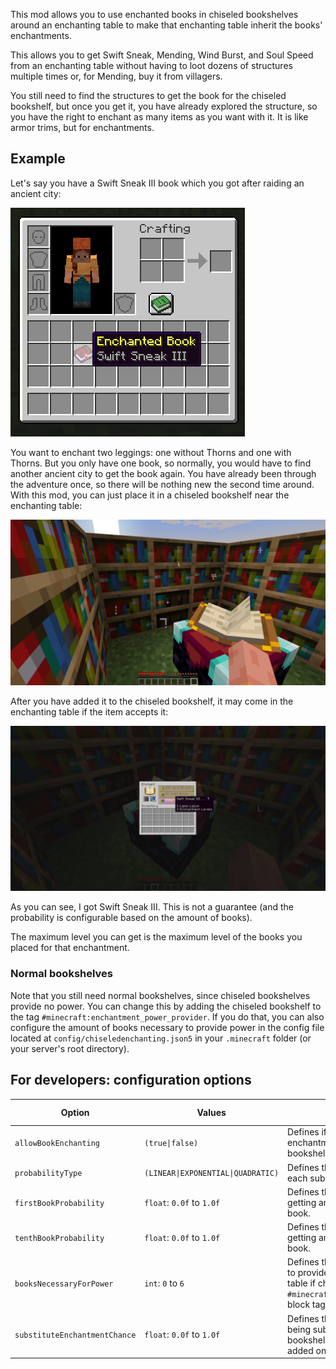 This mod allows you to use enchanted books in chiseled bookshelves around an enchanting table to make that enchanting table inherit the books' enchantments.

This allows you to get Swift Sneak, Mending, Wind Burst, and Soul Speed from an enchanting table without having to loot dozens of structures multiple times or, for Mending, buy it from villagers.

You still need to find the structures to get the book for the chiseled bookshelf, but once you get it, you have already explored the structure, so you have the right to enchant as many items as you want with it. It is like armor trims, but for enchantments.

## Example
Let's say you have a Swift Sneak III book which you got after raiding an ancient city:

![A Swift Sneak III book](enchanted_book.png)

You want to enchant two leggings: one without Thorns and one with Thorns. But you only have one book, so normally, you would have to find another ancient city to get the book again. You have already been through the adventure once, so there will be nothing new the second time around. With this mod, you can just place it in a chiseled bookshelf near the enchanting table:

![The Swift Sneak III book in a chiseled bookshelf near an enchanting table](book_in_chiseled_bookshelf.png)

After you have added it to the chiseled bookshelf, it may come in the enchanting table if the item accepts it:

![The Swift Sneak enchantment on level 30](enchanting_table.png)

As you can see, I got Swift Sneak III. This is not a guarantee (and the probability is configurable based on the amount of books).

The maximum level you can get is the maximum level of the books you placed for that enchantment.

### Normal bookshelves
Note that you still need normal bookshelves, since chiseled bookshelves provide no power. You can change this by adding the chiseled bookshelf to the tag `#minecraft:enchantment_power_provider`. If you do that, you can also configure the amount of books necessary to provide power in the config file located at `config/chiseledenchanting.json5` in your `.minecraft` folder (or your server's root directory).

## For developers: configuration options
| Option                        | Values                             | Description                                                                                                                                                          | Default value |
|-------------------------------|------------------------------------|----------------------------------------------------------------------------------------------------------------------------------------------------------------------|---------------|
| `allowBookEnchanting`         | `(true\|false)`                    | Defines if books can copy enchantments from the chiseled bookshelves.                                                                                                | `true`        |
| `probabilityType`             | `(LINEAR\|EXPONENTIAL\|QUADRATIC)` | Defines the probability function for each subsequent book.                                                                                                           | `EXPONENTIAL` |
| `firstBookProbability`        | `float`: `0.0f` to `1.0f`          | Defines the individual probability of getting an enchantment for the first book.                                                                                     | `0.25f`       |
| `tenthBookProbability`        | `float`: `0.0f` to `1.0f`          | Defines the individual probability of getting an enchantment for the tenth book.                                                                                     | `0.01f`       |
| `booksNecessaryForPower`      | `int`: `0` to `6`                  | Defines the amount of books necessary to provide power to the enchanting table if chiseled bookshelves are in the `#minecraft:enchantment_power_provider` block tag. | `0`           |
| `substituteEnchantmentChance` | `float`: `0.0f` to `1.0f`          | Defines the probability of enchantments being substituted by the chiseled bookshelves' enchantments rather than added on top.                                        | `0.0f`        |
